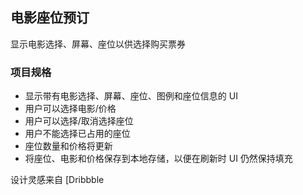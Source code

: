 ## 电影座位预订

显示电影选择、屏幕、座位以供选择购买票券

### 项目规格

- 显示带有电影选择、屏幕、座位、图例和座位信息的 UI
- 用户可以选择电影/价格
- 用户可以选择/取消选择座位
- 用户不能选择已占用的座位
- 座位数量和价格将更新
- 将座位、电影和价格保存到本地存储，以便在刷新时 UI 仍然保持填充

设计灵感来自 [Dribbble
